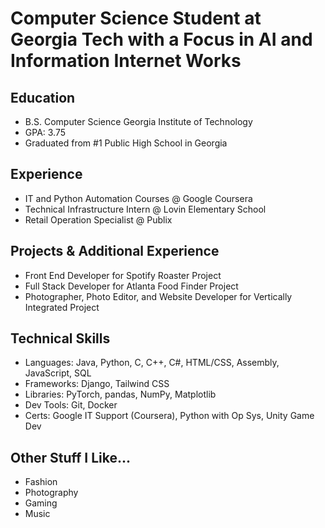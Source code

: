 # Computer Science Student at Georgia Tech with a Focus in AI and Information Internet Works

## Education 
  - B.S. Computer Science Georgia Institute of Technology
  - GPA: 3.75
  - Graduated from #1 Public High School in Georgia

## Experience
  - IT and Python Automation Courses @ Google Coursera
  - Technical Infrastructure Intern @ Lovin Elementary School
  - Retail Operation Specialist @ Publix

## Projects & Additional Experience
  - Front End Developer for Spotify Roaster Project
  - Full Stack Developer for Atlanta Food Finder Project
  - Photographer, Photo Editor, and Website Developer for Vertically Integrated Project

## Technical Skills
  - Languages: Java, Python, C, C++, C#, HTML/CSS, Assembly, JavaScript, SQL
  - Frameworks: Django, Tailwind CSS
  - Libraries: PyTorch, pandas, NumPy, Matplotlib
  - Dev Tools: Git, Docker
  - Certs: Google IT Support (Coursera), Python with Op Sys, Unity Game Dev

## Other Stuff I Like...
  - Fashion
  - Photography
  - Gaming
  - Music
